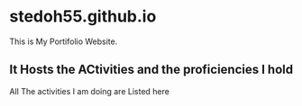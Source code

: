 # stedoh55.github.io
This is My Portifolio Website.
## It Hosts the ACtivities and the proficiencies I hold
All The activities I am doing are Listed here
